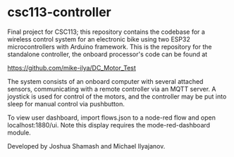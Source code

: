 # csc113-controller

Final project for CSC113; this repository contains the codebase for a wireless control system for an electronic bike using two ESP32 microcontrollers with Arduino framework. This is the repository for the standalone controller, the onboard processor's code can be found at 

https://github.com/mike-ilya/DC_Motor_Test

The system consists of an onboard computer with several attached sensors, communicating with a remote controller via an MQTT server. A joystick is used for control of the motors, and the controller may be put into sleep for manual control via pushbutton.

To view user dashboard, import flows.json to a node-red flow and open localhost:1880/ui. Note this display requires the mode-red-dashboard module.

Developed by Joshua Shamash and Michael Ilyajanov.
